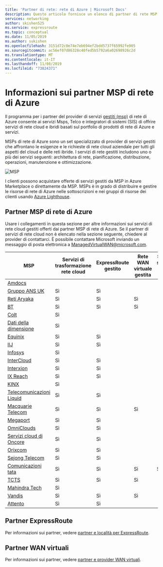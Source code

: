 ```yaml
---
title: 'Partner di rete: rete di Azure | Microsoft Docs'
description: Questo articolo fornisce un elenco di partner di rete MSP
services: networking
author: skishen525
ms.service: expressroute
ms.topic: conceptual
ms.date: 11/05/2019
ms.author: sukishen
ms.openlocfilehash: 3151d72c0e74e7eb694ef2bdd5737f65992fe905
ms.sourcegitcommit: ac56ef07d86328c40fed5b5792a6a02698926c2d
ms.translationtype: MT
ms.contentlocale: it-IT
ms.lasthandoff: 11/08/2019
ms.locfileid: "73824371"
---
```

# <a name="about-azure-networking-msp-partners"></a>Informazioni sui partner MSP di rete di Azure

Il programma per i partner del provider di servizi [gestiti (msp)](https://azure.microsoft.com/blog/enhancing-the-customer-experience-with-the-azure-networking-msp-partner-program/) di rete di Azure consente ai servizi Msps, Telco e integratori di sistemi (SIS) di offrire servizi di rete cloud e ibridi basati sul portfolio di prodotti di rete di Azure e servizi.

MSPs di rete di Azure sono un set specializzato di provider di servizi gestiti che affrontano le esigenze e le richieste di rete cloud aziendale per tutti gli aspetti del cloud e delle reti ibride. I servizi di rete gestiti includono uno o più dei servizi seguenti: architettura di rete, pianificazione, distribuzione, operazioni, manutenzione e ottimizzazione.

![MSP][0]

I clienti possono acquistare offerte di servizi gestiti da MSP in Azure Marketplace o direttamente da MSP. MSPs è in grado di distribuire e gestire le risorse di rete di Azure nelle sottoscrizioni e nei gruppi di risorse dei clienti usando [Azure Lighthouse](https://azure.microsoft.com/services/azure-lighthouse/).

## <a name="msp"></a>Partner MSP di rete di Azure

Usare i collegamenti in questa sezione per altre informazioni sui servizi di rete cloud gestiti offerti dai partner MSP di rete di Azure. Se il partner di servizi di rete cloud non è elencato nella sezione seguente, chiedere al provider di contattarci. È possibile contattare Microsoft inviando un messaggio di posta elettronica a ManagedVirtualWAN@microsoft.com. 

| **MSP** | **Servizi di trasformazione rete cloud** | **ExpressRoute gestito** | **Rete WAN virtuale gestita** | **Servizi di sicurezza di rete gestiti** |**Calcolo Edge rete gestito** |
| ---| ---| ---| ---| ---| ---|
|[Amdocs](https://www.amdocs.com/)|||||Sì|
|[Gruppo ANS UK](https://www.ans.co.uk/)|Sì|Sì||||
|[Reti Aryaka](https://www.aryaka.com/azure-msp-vwan-managed-service-provider-launch-partner-aryaka/)|Sì |Sì |Sì | | |
|[BT](https://www.globalservices.bt.com/en/solutions/products/cloud-connect-azure)|Sì|Sì|Sì|||
|[Colt](https://www.colt.net/why-colt/strategic-alliances/microsoft-partnership/msp/)|Sì|||||
|[Dati della dimensione](https://www.dimensiondata.com/)|Sì|||||
|[Equinix](https://www.equinix.com/)|Sì|Sì||||
|[IIJ](https://www.iij.ad.jp/biz/cloudex/)|Sì|Sì||||
|[Infosys](https://www.infosys.com/services/microsoft-cloud-business/pages/index.aspx)|Sì||||Sì|
|[InterCloud](https://intercloud.com/partners/microsoft-azure/)|Sì|Sì||||
|[Interxion](https://www.interxion.com/products/interconnection/cloud-connect/support-your-cloud-strategy/)|Sì|Sì||||
|[IX Reach](https://www.ixreach.com/services/sdn-cloud-connect/)|Sì|Sì||||
|[KINX](https://www.kinx.net/service/cloud/?lang=en)|Sì|||||
|[Telecomunicazioni Liquid](https://liquidcloud.africa/azure-networking)|Sì|Sì||||
|[Macquarie Telecom](https://macquariecloudservices.com/azure-managed-services/)|Sì|Sì|Sì|||
|[Megaport](https://www.megaport.com/services/microsoft-expressroute/)|Sì|Sì||||
|[OmniClouds](https://omniclouds.com/services/)|Sì|Sì||||
|[Servizi cloud di Oncore]( https://www.oncore.cloud/services/ue-for-expressroute/)|Sì|Sì||||
|[Orixcom]( https://www.orixcom.com/cloud-solutions/)|Sì|Sì||||
|[Sejong Telecom](https://www.sejongtelecom.net/en/pages/service/cloud_ms)|Sì|Sì||||
|[Comunicazioni tata](https://www.tatacommunications.com/about/our-alliances/microsoft-alliance/)|Sì|Sì|Sì|Sì||
|[TCTS](https://www.tatacommunications-ts.com/index.php)|Sì|Sì|Sì|||
|[Mahindra Tech](https://networkservices.techmahindra.com/pages/default.aspx)|Sì||||Sì|
|[Vandis](https://www.vandis.com/microsoft-azure-practice/)|Sì|Sì|Sì|||
|[Attento](https://vigilant.it/manage-cloud-service/)|Sì|Sì||||

## <a name="expressroute"></a>Partner ExpressRoute

Per informazioni sui partner, vedere [partner e località per ExpressRoute](../expressroute/expressroute-locations-providers.md).

## <a name="vwan"></a>Partner WAN virtuali

Per informazioni sui partner, vedere [partner e provider WAN virtuali](../virtual-wan/virtual-wan-locations-partners.md).

<!--Image References-->
[0]: ./media/networking-partners-msp/msp.png "Descrizione del programma MSP"
